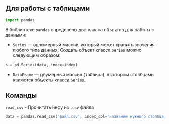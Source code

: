 ## Для работы с таблицами

```python
import pandas
```

В библиотеке `pandas` определены два класса объектов для работы с данными:

- `Series` — одномерный массив, который может хранить значения любого типа данных;
Создать объект класса `Series` можно следующим образом:

```python
s = pd.Series(data, index=index)
```

- `DataFrame` — двумерный массив (таблица), в котором столбцами являются объекты класса `Series`.
## Команды

```read_csv``` - Прочитать инфу из `.csv` файла

```python
data = pandas.read_csv('файл.csv', index_col='название нужного столбца')
```

